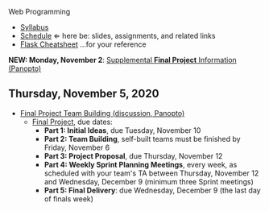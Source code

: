 Web Programming


- [Syllabus](syllabus.md)
- [Schedule](schedule.md)   &lArr; here be: slides, assignments, and related links
- [Flask Cheatsheet](flask-cheatsheet.md) ...for your reference

**NEW: Monday, November 2**: [Supplemental **Final Project** Information (Panopto)](https://rochester.hosted.panopto.com/Panopto/Pages/Viewer.aspx?id=f409e965-3255-49eb-997f-ac67012ed183)

## Thursday, November 5, 2020

- [Final Project Team Building (discussion, Panopto)](https://rochester.hosted.panopto.com/Panopto/Pages/Viewer.aspx?id=109e0c0d-5f99-4068-b7fb-ac6b00e48404)
  - [Final Project](final-project/instructions.md), due dates:
    - **Part 1: Initial Ideas**, due Tuesday, November 10
    - **Part 2: Team Building**, self-built teams must be finished by Friday, November 6
    - **Part 3: Project Proposal**, due Thursday, November 12
    - **Part 4: Weekly Sprint Planning Meetings**, every week, as scheduled with your team's TA between Thursday, November 12 and Wednesday, December 9 (minimum three Sprint meetings)
    - **Part 5: Final Delivery**: due Wednesday, December 9 (the last day of finals week)

